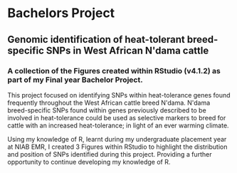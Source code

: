 # Bachelors Project
## Genomic identification of heat-tolerant breed-specific SNPs in West African N'dama cattle
### A collection of the Figures created within RStudio (v4.1.2) as part of my Final year Bachelor Project.

This project focused on identifying SNPs within heat-tolerance genes found frequently throughout the West African cattle breed N'dama. N'dama breed-specific SNPs found within genes previously described to be involved in heat-tolerance could be used as selective markers to breed for cattle with an increased heat-tolerance; in light of an ever warming climate. 

Using my knowledge of R, learnt during my undergraduate placement year at NIAB EMR, I created 3 Figures within RStudio to highlight the distribution and position of SNPs identified during this project. Providing a further opportunity to continue developing my knowledge of R.
